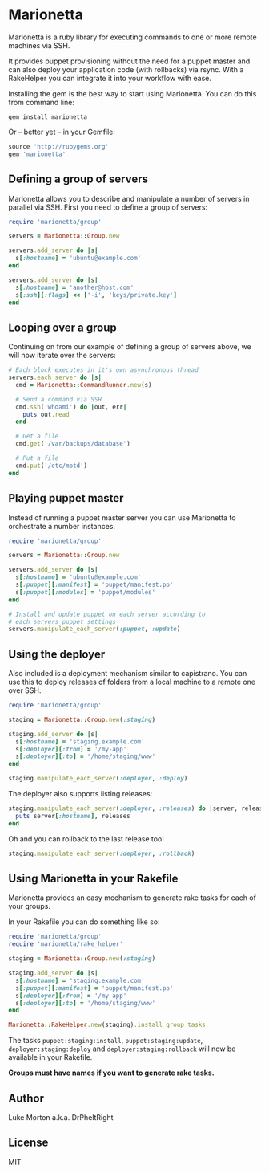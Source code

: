 # Marionetta

Marionetta is a ruby library for executing commands to one
or more remote machines via SSH.

It provides puppet provisioning without the need for a puppet
master and can also deploy your application code (with
rollbacks) via rsync. With a RakeHelper you can integrate it
into your workflow with ease.

Installing the gem is the best way to start using Marionetta.
You can do this from command line:

```
gem install marionetta
```

Or – better yet – in your Gemfile:

``` ruby
source 'http://rubygems.org'
gem 'marionetta'
```

## Defining a group of servers

Marionetta allows you to describe and manipulate a number of
servers in parallel via SSH. First you need to define a group
of servers:

``` ruby
require 'marionetta/group'

servers = Marionetta::Group.new

servers.add_server do |s|
  s[:hostname] = 'ubuntu@example.com'
end

servers.add_server do |s|
  s[:hostname] = 'another@host.com'
  s[:ssh][:flags] << ['-i', 'keys/private.key']
end
```

## Looping over a group

Continuing on from our example of defining a group of servers
above, we will now iterate over the servers:

``` ruby
# Each block executes in it's own asynchronous thread
servers.each_server do |s|
  cmd = Marionetta::CommandRunner.new(s)

  # Send a command via SSH
  cmd.ssh('whoami') do |out, err|
    puts out.read
  end

  # Get a file
  cmd.get('/var/backups/database')

  # Put a file
  cmd.put('/etc/motd')
end
```

## Playing puppet master

Instead of running a puppet master server you can use
Marionetta to orchestrate a number instances.

``` ruby
require 'marionetta/group'

servers = Marionetta::Group.new

servers.add_server do |s|
  s[:hostname] = 'ubuntu@example.com'
  s[:puppet][:manifest] = 'puppet/manifest.pp'
  s[:puppet][:modules] = 'puppet/modules'
end

# Install and update puppet on each server according to
# each servers puppet settings
servers.manipulate_each_server(:puppet, :update)
```

## Using the deployer

Also included is a deployment mechanism similar to capistrano.
You can use this to deploy releases of folders from a local
machine to a remote one over SSH.

``` ruby
require 'marionetta/group'

staging = Marionetta::Group.new(:staging)

staging.add_server do |s|
  s[:hostname] = 'staging.example.com'
  s[:deployer][:from] = '/my-app'
  s[:deployer][:to] = '/home/staging/www'
end

staging.manipulate_each_server(:deployer, :deploy)
```

The deployer also supports listing releases:

``` ruby
staging.manipulate_each_server(:deployer, :releases) do |server, releases|
  puts server[:hostname], releases
end
```

Oh and you can rollback to the last release too!

``` ruby
staging.manipulate_each_server(:deployer, :rollback)
```

## Using Marionetta in your Rakefile

Marionetta provides an easy mechanism to generate rake tasks
for each of your groups.

In your Rakefile you can do something like so:

``` ruby
require 'marionetta/group'
require 'marionetta/rake_helper'

staging = Marionetta::Group.new(:staging)

staging.add_server do |s|
  s[:hostname] = 'staging.example.com'
  s[:puppet][:manifest] = 'puppet/manifest.pp'
  s[:deployer][:from] = '/my-app'
  s[:deployer][:to] = '/home/staging/www'
end

Marionetta::RakeHelper.new(staging).install_group_tasks
```

The tasks `puppet:staging:install`, `puppet:staging:update`,
`deployer:staging:deploy` and `deployer:staging:rollback`
will now be available in your Rakefile.

**Groups must have names if you want to generate rake tasks.**

## Author

Luke Morton a.k.a. DrPheltRight

## License

MIT